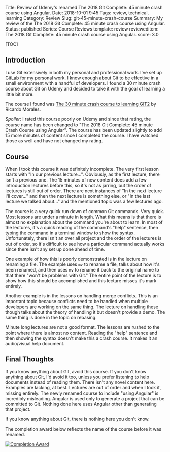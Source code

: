 Title: Review of Udemy's renamed The 2018 Git Complete: 45 minute crash course using Angular.
Date: 2018-10-01 9:45
Tags: review, technical, learning
Category: Review
Slug: git-45-minute-crash-course
Summary: My review of the The 2018 Git Complete: 45 minute crash course using Angular.
Status: published
Series: Course Reviews
template: review
revieweditem: The 2018 Git Complete: 45 minute crash course using Angular.
score: 3.0

[TOC]

## Introduction

I use Git extensively in both my personal and professional work. I've set up [GitLab][1] for my personal work. I know enough about Git to be effective in a small environment with a handful of developers. I found a 30 minute crash course about Git on Udemy and decided to take it with the goal of learning a little bit more.

The course I found was [The 30 minute crash course to learning GIT][2][2] by Ricardo Morales.

*Spoiler*: I rated this course poorly on Udemy and since that rating, the course name has been changed to "The 2018 Git Complete: 45 minute Crash Course using Angular". The course has been updated slightly to add 15 more minutes of content since I completed the course. I have watched those as well and have not changed my rating.

## Course

When I took this course it was definitely incomplete. The very first lesson starts with "In our previous lecture...". Obviously, as the first lecture, there isn't a previous one. The 15 minutes of new content does add a few introduction lectures before this, so it's not as jarring, but the order of lectures is still out of order. There are next instances of "In the next lecture I'll cover..." and then the next lecture is something else, or "In the last lecture we talked about..." and the mentioned topic was a few lectures ago.

The course is a very quick run down of common Git commands. Very quick. Most lessons are under a minute in length. What this means is that there is almost no explanation about the command you're about to learn. In most of the lectures, it's a quick reading of the command's "help" sentence, then typing the command in a terminal window to show the syntax. Unfortunately, there isn't an over all project and the order of the lectures is out of order, so it's difficult to see how a particular command actually works since there isn't any set up done ahead of time.

One example of how this is poorly demonstrated is in the lecture on renaming a file. The example uses `mv` to rename a file, talks about how it's been renamed, and then uses `mv` to rename it back to the original name to that there "won't be problems with Git." The entire point of the lecture is to show how this should be accomplished and this lecture misses it's mark entirely.

Another example is in the lessons on handling merge conflicts. This is an important topic because conflicts need to be handled when multiple developers are working on the same thing. The lecture on handling these though talks about the theory of handling it but doesn't provide a demo. The same thing is done in the topic on rebasing.

Minute long lectures are not a good format. The lessons are rushed to the point where there is almost no content. Reading the "help" sentence and then showing the syntax doesn't make this a crash course. It makes it an audio/visual help document.

## Final Thoughts

If you know anything about Git, avoid this course. If you don't know anything about Git, I'd avoid it too, unless you prefer listening to help documents instead of reading them. There isn't any novel content here. Examples are lacking, at best. Lectures are out of order and when I took it, missing entirely. The newly renamed course to include "using Angular" is incredibly misleading. Angular is used only to generate a project that can be committed to Git. Nothing done here uses Angular other than generating that project.

If you know anything about Git, there is nothing here you don't know.

The completion award below reflects the name of the course before it was renamed.

[![Completion Award][3]][4]


 [1]: {filename}2018_04_12_setting_up_gitlab.md
 [2]: https://www.udemy.com/git-complete-the-30-minute-crash-course-to-learning-git/
 [3]: {attach}images/udemy-git-crash-course.jpg
 [4]: https://ude.my/UC-H4EVPTH5
